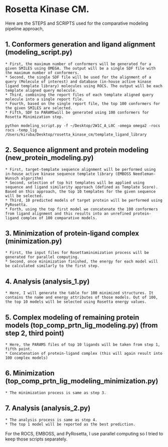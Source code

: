 # Rosetta Kinase CM.

Here are the STEPS and SCRIPTS used for the comparative modeling pipeline approach,

## 1. Conformers generation and ligand alignment (modeling_script.py)
    * First, the maximum number of conformers will be generated for a given SMILES using OMEGA. The output will be a single SDF file with the maximum number of conformers.
    * Second, the single SDF file will be used for the alignment of a query (Molecule of interest) and database (in-house active kinase ligand template library) molecules using ROCS. The output will be each template aligned query molecule.
    * Third, combining the report files of each template aligned query molecule into a single report file.
    * Fourth, based on the single report file, the top 100 conformers for the given SMILES are selected.
    * Fifth, SDF to PARAMSwill be generated using 100 conformers for Rosetta Minimization step. 
```
python modeling_script.py -f ~/Desktop/2W1C_A_L0C -omega omega2 -rocs rocs -temp_lig /Users/kiruba/Desktop/rosetta_kinase_cm/template_ligand_library
```
## 2. Sequence alignment and protein modeling (new_protein_modeling.py)
    * First, target-template sequence alignment will be performed using in-house active kinase sequence template library (EMBOSS Needleman-Wunsch algorithm)
    * Second, selection of top hit templates will be applied using sequence and ligand similarity approach (defined as Template Score). Based on this approach, the top 10 templates for the given sequence will be selected.
    * Third, 10 predicted models of target protein will be performed using PyRosetta.
    * Forth, using the top first model we concatenate the 100 conformers from ligand alignment and this results into an unrefined protein-ligand complex of 100 comparative models.
## 3. Minimization of protein-ligand complex (minimization.py)
    * First, the input files for Rosettaminimization process will be generated for parallel computing.
    * Second, once minimization finished, the energy for each model will be calculated similarly to the first step.
## 4. Analysis (analysis_1.py)
    * Here, I will generate the table for 100 minimized structures. It contains the name and energy attributes of those models. Out of 100, the top 10 models will be selected using Rosetta energy values.
## 5. Complex modeling of remaining protein models (top_comp_prtn_lig_modeling.py) (from step 2, third point)
    * Here, the PARAMS files of top 10 ligands will be taken from step 1, fifth point.
    * Concatenation of protein-ligand complex (this will again result into 100 complex models) 
## 6. Minimization (top_comp_prtn_lig_modeling_minimization.py)
    * The minimization process is same as step 3.
## 7. Analysis (analysis_2.py)
    * The analysis process is same as step 4.
    * The top 1 model will be reported as the best prediction. 
For the ROCS, EMBOSS, and PyRosetta, I use parallel computing so I tried to keep those scripts separately.